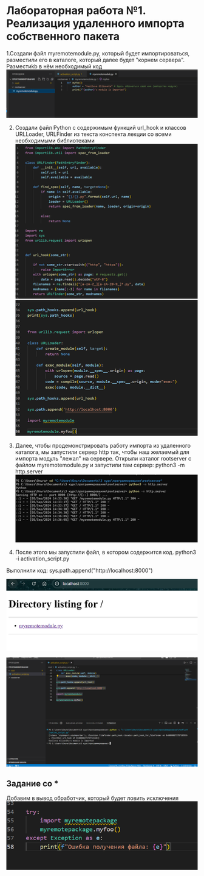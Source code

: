 # Лабораторная работа №1. Реализация удаленного импорта собственного пакета

1.Создали файл myremotemodule.py, который будет импортироваться, разместили его в каталоге, который далее будет "корнем сервера".
Разместиkb в нём необходимый код
![Image1](https://github.com/vasiliza2/proga_5_LR1/blob/76668a338e99b20a10b6f682f16aaa75aef06c07/%D0%A1%D0%BD%D0%B8%D0%BC%D0%BE%D0%BA%20%D1%8D%D0%BA%D1%80%D0%B0%D0%BD%D0%B0%202024-09-05%20150228.png)

2. Создали файл Python с содержимым функций url_hook и классов URLLoader, URLFinder из текста конспекта лекции со всеми необходимыми библиотеками
![image2](https://github.com/vasiliza2/proga_5_LR1/blob/ce90d94bb8679aaa341ed7dbc9fa1248b84b0e4e/%D0%A1%D0%BD%D0%B8%D0%BC%D0%BE%D0%BA%20%D1%8D%D0%BA%D1%80%D0%B0%D0%BD%D0%B0%202024-09-05%20151611.png)
![image3](https://github.com/vasiliza2/proga_5_LR1/blob/ce90d94bb8679aaa341ed7dbc9fa1248b84b0e4e/image.png)

3. Далее, чтобы продемонстрировать работу импорта из удаленного каталога, мы запустили сервер http так, чтобы наш желаемый для импорта модуль "лежал" на сервере.  Открыли каталог rootserver с файлом myremotemodule.py и запустили там сервер:
python3 -m http.server
![image4](https://github.com/vasiliza2/proga_5_LR1/blob/94a94fc9f690de4362692987a013dffa2ce909b8/%D0%A1%D0%BD%D0%B8%D0%BC%D0%BE%D0%BA%20%D1%8D%D0%BA%D1%80%D0%B0%D0%BD%D0%B0%202024-09-05%20143821.png)

4. После этого мы запустили файл, в котором содержится код.
python3 -i activation_script.py
 
Выполнили код:
sys.path.append("http://localhost:8000")

![image5](https://github.com/vasiliza2/proga_5_LR1/blob/94a94fc9f690de4362692987a013dffa2ce909b8/%D0%A1%D0%BD%D0%B8%D0%BC%D0%BE%D0%BA%20%D1%8D%D0%BA%D1%80%D0%B0%D0%BD%D0%B0%202024-09-05%20143837.png)

![image6](https://github.com/vasiliza2/proga_5_LR1/blob/e2f051fa3a0ab0ffc031517b125c381ae3c6d1d7/%D0%A1%D0%BD%D0%B8%D0%BC%D0%BE%D0%BA%20%D1%8D%D0%BA%D1%80%D0%B0%D0%BD%D0%B0%202024-09-05%20143737.png)


## Задание со *

Добавим в вывод обработчик, который будет ловить исключения
![image6](https://github.com/vasiliza2/proga_5_LR1/blob/0b81bacf70934ce9d81110eb2aeb0e359834eed7/%D0%A1%D0%BD%D0%B8%D0%BC%D0%BE%D0%BA%20%D1%8D%D0%BA%D1%80%D0%B0%D0%BD%D0%B0%202024-09-07%20103143.png)
